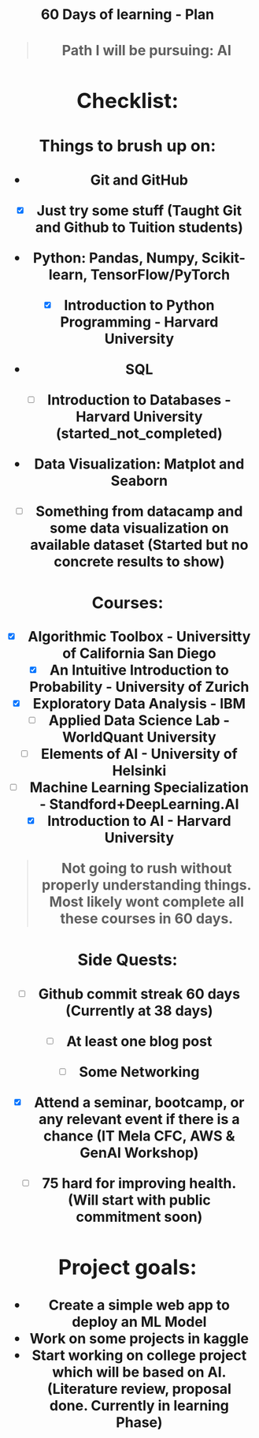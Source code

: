 <center><h1> 60 Days of learning - Plan <h1><center>

> Path I will be pursuing: **AI**

## Checklist:

### Things to brush up on:

- Git and GitHub
- [X] Just try some stuff (**Taught Git and Github to Tuition students**)
- Python: Pandas, Numpy, Scikit-learn, TensorFlow/PyTorch
- [X] Introduction to Python Programming - Harvard University
- SQL
- [ ] Introduction to Databases - Harvard University (**started_not_completed**)
- Data Visualization: Matplot and Seaborn
- [ ] Something from datacamp and some data visualization on available dataset (**Started but no concrete results to show**)

### Courses:

- [X] Algorithmic Toolbox - Universitty of California San Diego
- [X] An Intuitive Introduction to Probability - University of Zurich
- [x] Exploratory Data Analysis - IBM
- [ ] Applied Data Science Lab - WorldQuant University
- [ ] Elements of AI - University of Helsinki
- [ ] Machine Learning Specialization - Standford+DeepLearning.AI
- [X] Introduction to AI - Harvard University 

> Not going to rush without properly understanding things. Most likely wont complete all these courses in 60 days.

### Side Quests:

- [ ] Github commit streak 60 days (**Currently at 38 days**)
- [ ] At least one blog post
- [ ] Some Networking
- [X] Attend a seminar, bootcamp, or any relevant event if there is a chance (**IT Mela CFC, AWS & GenAI Workshop**)
- [ ] 75 hard for improving health. (**Will start with public commitment soon**)


## Project goals:

- Create a simple web app to deploy an ML Model
- Work on some projects in kaggle
- Start working on college project which will be based on AI. (**Literature review, proposal done. Currently in learning Phase**)